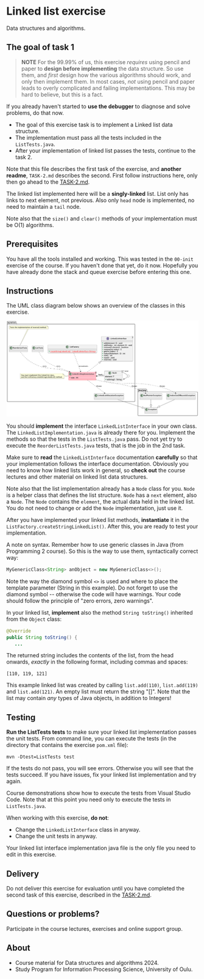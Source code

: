 # Linked list exercise

Data structures and algorithms.

## The goal of task 1

> **NOTE** For the 99.99% of us, this exercise *requires* using pencil and paper to **design before implementing** the data structure. So use them, and *first* design how the various algorithms should work, and only then implement them. In most cases, *not* using pencil and paper leads to overly complicated and failing implementations. This may be hard to believe, but this is a fact.

If you already haven't started to **use the debugger** to diagnose and solve problems, do that now.

* The goal of this exercise task is to implement a Linked list data structure.
* The implementation must pass all the tests included in the `ListTests.java`.
* After your implementation of linked list passes the tests, continue to the task 2.

Note that this file describes the first task of the exercise, and **another readme**, `TASK-2.md` describes the second. First follow instructions here, only then go ahead to the [TASK-2.md](TASK-2.md).

The linked list implemented here will be a **singly-linked** list. List only has links to next element, not previous. Also only `head` node is implemented, no need to maintain a `tail` node.

Note also that the `size()` and `clear()` methods of your implementation must be O(1) algorithms.

## Prerequisites

You have all the tools installed and working. This was tested in the `00-init` exercise  of the course. If you haven't done that yet, do it now. Hopefully you have already done the stack and queue exercise before entering this one.

## Instructions

The UML class diagram below shows an overview of the classes in this exercise.

![UML class diagram](classes.png)

You should **implement** the interface `LinkedListInterface` in your own class. The `LinkedListImplementation.java` is already there for you. Implement the methods so that the tests in the `ListTests.java` pass. Do not yet try to execute the `ReorderListTests.java` tests, that is the job in the 2nd task.

Make sure to **read** the `LinkedListInterface` documentation **carefully** so that your implementation follows the interface documentation. Obviously you need to know how linked lists work in general, so **check out** the course lectures and other material on linked list data structures.

Note also that the list implementation already has a `Node` class for you. `Node` is a helper class that defines the list structure. `Node` has a `next` element, also a `Node`. The `Node` contains the `element`, the actual data held in the linked list. You do not need to change or add the `Node` implementation, just use it.

After you have implemented your linked list methods, **instantiate** it in the `ListFactory.createStringLinkedList()`. After this, you are ready to test your implementation.

A note on syntax. Remember how to use generic classes in Java (from Programming 2 course). So this is the way to use them, syntactically correct way:

```Java
MyGenericClass<String> anObject = new MyGenericClass<>();
```

Note the way the diamond symbol `<>` is used and where to place the template parameter (String in this example). Do not forget to use the diamond symbol -- otherwise the code will have warnings. Your code should follow the principle of "zero errors, zero warnings".

In your linked list, **implement** also the method `String toString()` inherited from the  `Object` class:

```Java
@Override
public String toString() {
   ...
```

The returned string includes the contents of the list, from the head onwards, *exactly* in the following format, including commas and spaces:

```text
[110, 119, 121]
```

This example linked list was created by calling `list.add(110)`, `list.add(119)` and `list.add(121)`. An empty list must return the string "[]". Note that the list may contain *any* types of Java objects, in addition to Integers!

## Testing

**Run the ListTests tests** to make sure your linked list implementation passes the unit tests. From command line, you can  execute the tests (in the directory that contains the exercise `pom.xml` file):

```terminal
mvn -Dtest=ListTests test
```

If the tests do not pass, you will see errors. Otherwise you will see that the tests succeed. If you have issues, fix your linked list implementation and try again.

Course demonstrations show how to execute the tests from Visual Studio Code. Note that at this point you need only to execute the tests in `ListTests.java`.

When working with this exercise, **do not**:

* Change the `LinkedListInterface` class in anyway.
* Change the unit tests in anyway.

Your linked list interface implementation java file is the only file you need to edit in this exercise.

## Delivery

Do not deliver this exercise for evaluation until you have completed the second task of this exercise, described in the [TASK-2.md](TASK-2.md).

## Questions or problems?

Participate in the course lectures, exercises and online support group.

## About

* Course material for Data structures and algorithms 2024.
* Study Program for Information Processing Science, University of Oulu.

